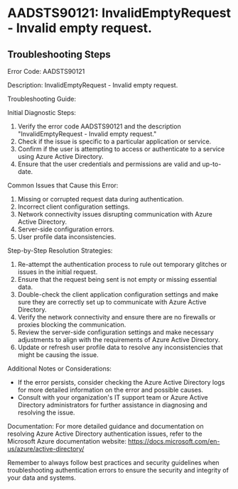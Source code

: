 # AADSTS90121: InvalidEmptyRequest - Invalid empty request.


## Troubleshooting Steps
Error Code: AADSTS90121

Description: InvalidEmptyRequest - Invalid empty request.

Troubleshooting Guide:

Initial Diagnostic Steps:
1. Verify the error code AADSTS90121 and the description "InvalidEmptyRequest - Invalid empty request."
2. Check if the issue is specific to a particular application or service.
3. Confirm if the user is attempting to access or authenticate to a service using Azure Active Directory.
4. Ensure that the user credentials and permissions are valid and up-to-date.

Common Issues that Cause this Error:
1. Missing or corrupted request data during authentication.
2. Incorrect client configuration settings.
3. Network connectivity issues disrupting communication with Azure Active Directory.
4. Server-side configuration errors.
5. User profile data inconsistencies.

Step-by-Step Resolution Strategies:
1. Re-attempt the authentication process to rule out temporary glitches or issues in the initial request.
2. Ensure that the request being sent is not empty or missing essential data.
3. Double-check the client application configuration settings and make sure they are correctly set up to communicate with Azure Active Directory.
4. Verify the network connectivity and ensure there are no firewalls or proxies blocking the communication.
5. Review the server-side configuration settings and make necessary adjustments to align with the requirements of Azure Active Directory.
6. Update or refresh user profile data to resolve any inconsistencies that might be causing the issue.

Additional Notes or Considerations:
- If the error persists, consider checking the Azure Active Directory logs for more detailed information on the error and possible causes.
- Consult with your organization's IT support team or Azure Active Directory administrators for further assistance in diagnosing and resolving the issue.

Documentation:
For more detailed guidance and documentation on resolving Azure Active Directory authentication issues, refer to the Microsoft Azure documentation website: https://docs.microsoft.com/en-us/azure/active-directory/ 

Remember to always follow best practices and security guidelines when troubleshooting authentication errors to ensure the security and integrity of your data and systems.